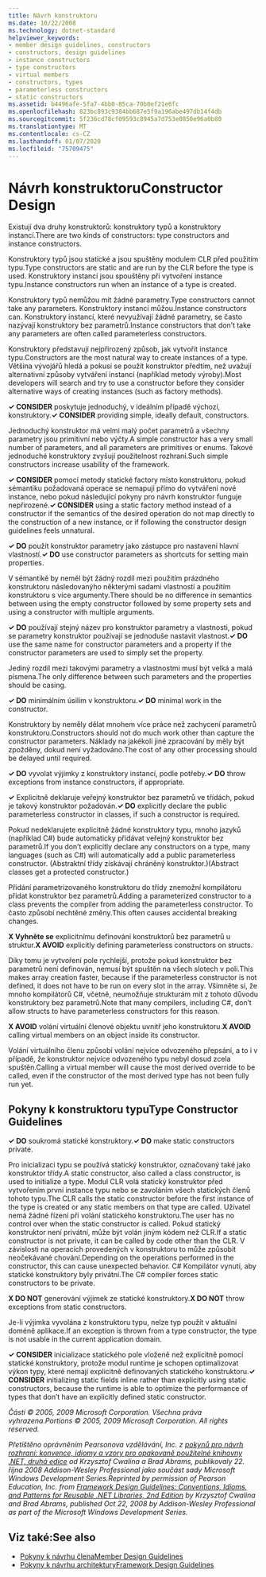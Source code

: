 ```yaml
---
title: Návrh konstruktoru
ms.date: 10/22/2008
ms.technology: dotnet-standard
helpviewer_keywords:
- member design guidelines, constructors
- constructors, design guidelines
- instance constructors
- type constructors
- virtual members
- constructors, types
- parameterless constructors
- static constructors
ms.assetid: b4496afe-5fa7-4bb0-85ca-70b0ef21e6fc
ms.openlocfilehash: 823bc893c9384bb687e5f9a196abe497db14f4db
ms.sourcegitcommit: 5f236cd78cf09593c8945a7d753e0850e96a0b80
ms.translationtype: MT
ms.contentlocale: cs-CZ
ms.lasthandoff: 01/07/2020
ms.locfileid: "75709475"
---
```

# <a name="constructor-design"></a><span data-ttu-id="926bb-102">Návrh konstruktoru</span><span class="sxs-lookup"><span data-stu-id="926bb-102">Constructor Design</span></span>

<span data-ttu-id="926bb-103">Existují dva druhy konstruktorů: konstruktory typů a konstruktory instancí.</span><span class="sxs-lookup"><span data-stu-id="926bb-103">There are two kinds of constructors: type constructors and instance constructors.</span></span>

<span data-ttu-id="926bb-104">Konstruktory typů jsou statické a jsou spuštěny modulem CLR před použitím typu.</span><span class="sxs-lookup"><span data-stu-id="926bb-104">Type constructors are static and are run by the CLR before the type is used.</span></span> <span data-ttu-id="926bb-105">Konstruktory instancí jsou spouštěny při vytvoření instance typu.</span><span class="sxs-lookup"><span data-stu-id="926bb-105">Instance constructors run when an instance of a type is created.</span></span>

<span data-ttu-id="926bb-106">Konstruktory typů nemůžou mít žádné parametry.</span><span class="sxs-lookup"><span data-stu-id="926bb-106">Type constructors cannot take any parameters.</span></span> <span data-ttu-id="926bb-107">Konstruktory instancí můžou.</span><span class="sxs-lookup"><span data-stu-id="926bb-107">Instance constructors can.</span></span> <span data-ttu-id="926bb-108">Konstruktory instancí, které nevyužívají žádné parametry, se často nazývají konstruktory bez parametrů.</span><span class="sxs-lookup"><span data-stu-id="926bb-108">Instance constructors that don’t take any parameters are often called parameterless constructors.</span></span>

<span data-ttu-id="926bb-109">Konstruktory představují nejpřirozený způsob, jak vytvořit instance typu.</span><span class="sxs-lookup"><span data-stu-id="926bb-109">Constructors are the most natural way to create instances of a type.</span></span> <span data-ttu-id="926bb-110">Většina vývojářů hledá a pokusí se použít konstruktor předtím, než uvažují alternativní způsoby vytváření instancí (například metody výroby).</span><span class="sxs-lookup"><span data-stu-id="926bb-110">Most developers will search and try to use a constructor before they consider alternative ways of creating instances (such as factory methods).</span></span>

<span data-ttu-id="926bb-111">**✓ CONSIDER** poskytuje jednoduchý, v ideálním případě výchozí, konstruktory.</span><span class="sxs-lookup"><span data-stu-id="926bb-111">**✓ CONSIDER** providing simple, ideally default, constructors.</span></span>

<span data-ttu-id="926bb-112">Jednoduchý konstruktor má velmi malý počet parametrů a všechny parametry jsou primitivní nebo výčty.</span><span class="sxs-lookup"><span data-stu-id="926bb-112">A simple constructor has a very small number of parameters, and all parameters are primitives or enums.</span></span> <span data-ttu-id="926bb-113">Takové jednoduché konstruktory zvyšují použitelnost rozhraní.</span><span class="sxs-lookup"><span data-stu-id="926bb-113">Such simple constructors increase usability of the framework.</span></span>

<span data-ttu-id="926bb-114">**✓ CONSIDER** pomocí metody statické factory místo konstruktoru, pokud sémantiku požadovaná operace se nemapují přímo do vytváření nové instance, nebo pokud následující pokyny pro návrh konstruktor funguje nepřirozené.</span><span class="sxs-lookup"><span data-stu-id="926bb-114">**✓ CONSIDER** using a static factory method instead of a constructor if the semantics of the desired operation do not map directly to the construction of a new instance, or if following the constructor design guidelines feels unnatural.</span></span>

<span data-ttu-id="926bb-115">**✓ DO** použít konstruktor parametry jako zástupce pro nastavení hlavní vlastností.</span><span class="sxs-lookup"><span data-stu-id="926bb-115">**✓ DO** use constructor parameters as shortcuts for setting main properties.</span></span>

<span data-ttu-id="926bb-116">V sémantikě by neměl být žádný rozdíl mezi použitím prázdného konstruktoru následovanýho některými sadami vlastností a použitím konstruktoru s více argumenty.</span><span class="sxs-lookup"><span data-stu-id="926bb-116">There should be no difference in semantics between using the empty constructor followed by some property sets and using a constructor with multiple arguments.</span></span>

<span data-ttu-id="926bb-117">**✓ DO** používají stejný název pro konstruktor parametry a vlastnosti, pokud se parametry konstruktor používají se jednoduše nastavit vlastnost.</span><span class="sxs-lookup"><span data-stu-id="926bb-117">**✓ DO** use the same name for constructor parameters and a property if the constructor parameters are used to simply set the property.</span></span>

<span data-ttu-id="926bb-118">Jediný rozdíl mezi takovými parametry a vlastnostmi musí být velká a malá písmena.</span><span class="sxs-lookup"><span data-stu-id="926bb-118">The only difference between such parameters and the properties should be casing.</span></span>

<span data-ttu-id="926bb-119">**✓ DO** minimálním úsilím v konstruktoru.</span><span class="sxs-lookup"><span data-stu-id="926bb-119">**✓ DO** minimal work in the constructor.</span></span>

<span data-ttu-id="926bb-120">Konstruktory by neměly dělat mnohem více práce než zachycení parametrů konstruktoru.</span><span class="sxs-lookup"><span data-stu-id="926bb-120">Constructors should not do much work other than capture the constructor parameters.</span></span> <span data-ttu-id="926bb-121">Náklady na jakékoli jiné zpracování by měly být zpožděny, dokud není vyžadováno.</span><span class="sxs-lookup"><span data-stu-id="926bb-121">The cost of any other processing should be delayed until required.</span></span>

<span data-ttu-id="926bb-122">**✓ DO** vyvolat výjimky z konstruktory instancí, podle potřeby.</span><span class="sxs-lookup"><span data-stu-id="926bb-122">**✓ DO** throw exceptions from instance constructors, if appropriate.</span></span>

<span data-ttu-id="926bb-123">**✓** Explicitně deklaruje veřejný konstruktor bez parametrů ve třídách, pokud je takový konstruktor požadován.</span><span class="sxs-lookup"><span data-stu-id="926bb-123">**✓ DO** explicitly declare the public parameterless constructor in classes, if such a constructor is required.</span></span>

<span data-ttu-id="926bb-124">Pokud nedeklarujete explicitně žádné konstruktory typu, mnoho jazyků (například C#) bude automaticky přidávat veřejný konstruktor bez parametrů.</span><span class="sxs-lookup"><span data-stu-id="926bb-124">If you don’t explicitly declare any constructors on a type, many languages (such as C#) will automatically add a public parameterless constructor.</span></span> <span data-ttu-id="926bb-125">(Abstraktní třídy získávají chráněný konstruktor.)</span><span class="sxs-lookup"><span data-stu-id="926bb-125">(Abstract classes get a protected constructor.)</span></span>

<span data-ttu-id="926bb-126">Přidání parametrizovaného konstruktoru do třídy znemožní kompilátoru přidat konstruktor bez parametrů.</span><span class="sxs-lookup"><span data-stu-id="926bb-126">Adding a parameterized constructor to a class prevents the compiler from adding the parameterless constructor.</span></span> <span data-ttu-id="926bb-127">To často způsobí nechtěné změny.</span><span class="sxs-lookup"><span data-stu-id="926bb-127">This often causes accidental breaking changes.</span></span>

<span data-ttu-id="926bb-128">**X Vyhněte se** explicitnímu definování konstruktorů bez parametrů u struktur.</span><span class="sxs-lookup"><span data-stu-id="926bb-128">**X AVOID** explicitly defining parameterless constructors on structs.</span></span>

<span data-ttu-id="926bb-129">Díky tomu je vytvoření pole rychlejší, protože pokud konstruktor bez parametrů není definován, nemusí být spuštěn na všech slotech v poli.</span><span class="sxs-lookup"><span data-stu-id="926bb-129">This makes array creation faster, because if the parameterless constructor is not defined, it does not have to be run on every slot in the array.</span></span> <span data-ttu-id="926bb-130">Všimněte si, že mnoho kompilátorů C#, včetně, neumožňuje strukturám mít z tohoto důvodu konstruktory bez parametrů.</span><span class="sxs-lookup"><span data-stu-id="926bb-130">Note that many compilers, including C#, don’t allow structs to have parameterless constructors for this reason.</span></span>

<span data-ttu-id="926bb-131">**X AVOID** volání virtuální členové objektu uvnitř jeho konstruktoru.</span><span class="sxs-lookup"><span data-stu-id="926bb-131">**X AVOID** calling virtual members on an object inside its constructor.</span></span>

<span data-ttu-id="926bb-132">Volání virtuálního členu způsobí volání nejvíce odvozeného přepsání, a to i v případě, že konstruktor nejvíce odvozeného typu nebyl dosud zcela spuštěn.</span><span class="sxs-lookup"><span data-stu-id="926bb-132">Calling a virtual member will cause the most derived override to be called, even if the constructor of the most derived type has not been fully run yet.</span></span>

## <a name="type-constructor-guidelines"></a><span data-ttu-id="926bb-133">Pokyny k konstruktoru typu</span><span class="sxs-lookup"><span data-stu-id="926bb-133">Type Constructor Guidelines</span></span>

<span data-ttu-id="926bb-134">**✓ DO** soukromá statické konstruktory.</span><span class="sxs-lookup"><span data-stu-id="926bb-134">**✓ DO** make static constructors private.</span></span>

<span data-ttu-id="926bb-135">Pro inicializaci typu se používá statický konstruktor, označovaný také jako konstruktor třídy.</span><span class="sxs-lookup"><span data-stu-id="926bb-135">A static constructor, also called a class constructor, is used to initialize a type.</span></span> <span data-ttu-id="926bb-136">Modul CLR volá statický konstruktor před vytvořením první instance typu nebo se zavoláním všech statických členů tohoto typu.</span><span class="sxs-lookup"><span data-stu-id="926bb-136">The CLR calls the static constructor before the first instance of the type is created or any static members on that type are called.</span></span> <span data-ttu-id="926bb-137">Uživatel nemá žádné řízení při volání statického konstruktoru.</span><span class="sxs-lookup"><span data-stu-id="926bb-137">The user has no control over when the static constructor is called.</span></span> <span data-ttu-id="926bb-138">Pokud statický konstruktor není privátní, může být volán jiným kódem než CLR.</span><span class="sxs-lookup"><span data-stu-id="926bb-138">If a static constructor is not private, it can be called by code other than the CLR.</span></span> <span data-ttu-id="926bb-139">V závislosti na operacích provedených v konstruktoru to může způsobit neočekávané chování.</span><span class="sxs-lookup"><span data-stu-id="926bb-139">Depending on the operations performed in the constructor, this can cause unexpected behavior.</span></span> <span data-ttu-id="926bb-140">C# Kompilátor vynutí, aby statické konstruktory byly privátní.</span><span class="sxs-lookup"><span data-stu-id="926bb-140">The C# compiler forces static constructors to be private.</span></span>

<span data-ttu-id="926bb-141">**X DO NOT** generování výjimek ze statické konstruktory.</span><span class="sxs-lookup"><span data-stu-id="926bb-141">**X DO NOT** throw exceptions from static constructors.</span></span>

<span data-ttu-id="926bb-142">Je-li výjimka vyvolána z konstruktoru typu, nelze typ použít v aktuální doméně aplikace.</span><span class="sxs-lookup"><span data-stu-id="926bb-142">If an exception is thrown from a type constructor, the type is not usable in the current application domain.</span></span>

<span data-ttu-id="926bb-143">**✓ CONSIDER** inicializace statického pole vloženě než explicitně pomocí statické konstruktory, protože modul runtime je schopen optimalizovat výkon typy, které nemají explicitně definovaných statického konstruktoru.</span><span class="sxs-lookup"><span data-stu-id="926bb-143">**✓ CONSIDER** initializing static fields inline rather than explicitly using static constructors, because the runtime is able to optimize the performance of types that don’t have an explicitly defined static constructor.</span></span>

<span data-ttu-id="926bb-144">*Části © 2005, 2009 Microsoft Corporation. Všechna práva vyhrazena.*</span><span class="sxs-lookup"><span data-stu-id="926bb-144">*Portions © 2005, 2009 Microsoft Corporation. All rights reserved.*</span></span>

<span data-ttu-id="926bb-145">*Přetištěno oprávněním Pearsonova vzdělávání, Inc. z [pokynů pro návrh rozhraní: konvence, idiomy a vzory pro opakovaně použitelné knihovny .NET, druhá edice](https://www.informit.com/store/framework-design-guidelines-conventions-idioms-and-9780321545619) od Krzysztof Cwalina a Brad Abrams, publikovaly 22. října 2008 Addison-Wesley Professional jako součást sady Microsoft Windows Development Series.*</span><span class="sxs-lookup"><span data-stu-id="926bb-145">*Reprinted by permission of Pearson Education, Inc. from [Framework Design Guidelines: Conventions, Idioms, and Patterns for Reusable .NET Libraries, 2nd Edition](https://www.informit.com/store/framework-design-guidelines-conventions-idioms-and-9780321545619) by Krzysztof Cwalina and Brad Abrams, published Oct 22, 2008 by Addison-Wesley Professional as part of the Microsoft Windows Development Series.*</span></span>

## <a name="see-also"></a><span data-ttu-id="926bb-146">Viz také:</span><span class="sxs-lookup"><span data-stu-id="926bb-146">See also</span></span>

- [<span data-ttu-id="926bb-147">Pokyny k návrhu člena</span><span class="sxs-lookup"><span data-stu-id="926bb-147">Member Design Guidelines</span></span>](../../../docs/standard/design-guidelines/member.md)
- [<span data-ttu-id="926bb-148">Pokyny k návrhu architektury</span><span class="sxs-lookup"><span data-stu-id="926bb-148">Framework Design Guidelines</span></span>](../../../docs/standard/design-guidelines/index.md)
